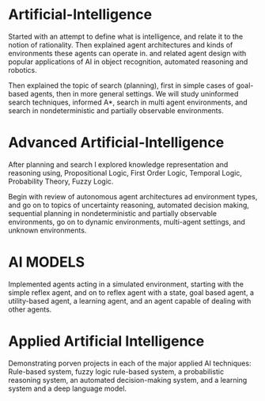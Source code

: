 # Artificial-Intelligence

Started with an attempt to define what is intelligence, and relate it to the notion
of rationality. Then explained agent architectures and kinds of
environments these agents can operate in. and related agent design with popular
applications of AI in object recognition, automated reasoning and robotics. 

Then explained the topic of search (planning), first in simple cases of goal-based
agents, then in more general settings. We will study uninformed search techniques,
informed A*, search in multi agent environments, and search in nondeterministic and
partially observable environments.

# Advanced Artificial-Intelligence

After planning and search I explored knowledge representation and reasoning
using, Propositional Logic, First Order Logic, Temporal Logic, Probability Theory, Fuzzy Logic.

Begin with review of autonomous agent architectures ad environment types, and go on to topics
of uncertainty reasoning, automated decision making, sequential planning in nondeterministic and
partially observable environments, go on to dynamic environments, multi-agent settings, and unknown
environments.

# AI MODELS
Implemented agents acting in a simulated environment, starting with the simple
reflex agent, and on to reflex agent with a state, goal based agent, a utility-based agent, a learning
agent, and an agent capable of dealing with other agents.


# Applied Artificial Intelligence

Demonstrating porven projects in each of the major applied AI techniques: Rule-based system, fuzzy logic rule-based system, a probabilistic reasoning system, an automated decision-making system, and a learning system and a deep language model.
